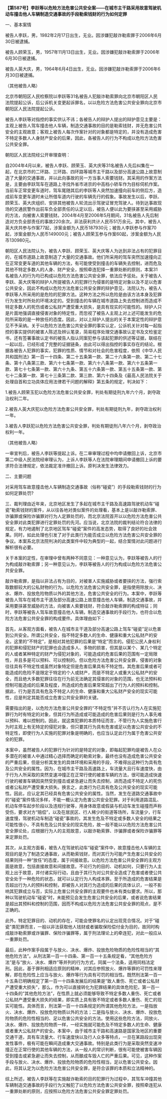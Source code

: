 **【第587号】李跃等以危险方法危害公共安全案——在城市主干路采用故意驾驶机动车撞击他人车辆制造交通事故的手段勒索钱财的行为如何定罪**

一、基本案情

被告人李跃，男，1982年2月17日出生，无业。因涉嫌犯敲诈勒索罪于2006年6月30日被逮捕。

被告人顾荣玉，男，1957年11月13日出生，无业。因涉嫌犯敲诈勒索罪于2006年6月30日被逮捕。

被告人英大庆，男，1964年6月4日出生，无业。因涉嫌犯敲诈勒索罪于2006年6月30日被逮捕。

（其他被告人略）

北京市朝阳区人民检察院以李跃等31名被告人犯敲诈勒索罪向北京市朝阳区人民法院提起公诉，后公诉机关变更起诉罪名，以以危险方法危害公共安全罪向北京市朝阳区人民法院提起公诉。

被告人李跃等对指控的事实供认不讳；各被告人的辩护人提出的辩护意见主要是：主观上被告人驾车撞击他人车辆，制造交通事故的目的是勒索钱财，并无危害公共安全的主观故意；客观上被告人每次作案针对的对象都是特定的，并没有造成危害不特定多数人人身财产安全的后果，因此，各被告人的行为不构成以危险方法危害公共安全罪。

朝阳区人民法院经公开审理查明：

自2004年4月以来，被告人李跃、顾荣玉、英大庆等31名被告人先后纠集在一起，在北京市的二环路、三环路、四环路等城市主干路以及部分高速公路上故意制造了大量的交通事故，并以此向事故的另一方当事人索要钱财。其采用的作案方法是，主要由李跃驾车在道路上寻找外省市进京的中高档小轿车作为目标伺机作案。当前车正常变更车道时，驾车尾随其后的李跃等人突然加速撞向前车的侧后方，造成前车变更车道时未让所借车道内行驶的车辆先行的假象。事故发生以后，李跃、顾荣玉、英大庆组织、安排其他被告人轮流出示驾驶证冒充驾驶人。待到达事故现场的交通民警作出前车负全部责任的认定以后，被告人便以此为要挟甚至采用威胁的方法，向被害人索要钱财。2004年4月至2006年5月期间，31名被告人先后制造对方负全部责任的事故220余次。非法获利共计人民币51万余元。其中，被告人英大庆共参与作案77起，涉案金额为人民币187930元；被告人李跃参与作案70起，涉案金额为人民币149000元；被告人顾荣玉参与作案60起，涉案金额为人民币130980元。

朝阳区人民法院认为，被告人李跃、顾荣玉、英大庆等人为达到非法占有的犯罪目的，在城市道路上故意制造了大量的交通事故。他们所采用的驾车突然加速撞向正在正常变更车道的其他车辆的方法，有可能使受到撞击的车辆失去控制，进而危及其他不特定多数人的人身、财产安全，按照牵连犯择一重罪处断的原则，本案31名被告人的行为均已构成以危险方法危害公共安全罪，依法应予惩处。关于被告人李跃、英大庆等的辩护人所提被告人的犯罪行为侵害的是特定对象以及不足以危害公共安全，因此不构成以危险方法危害公共安全罪的辩护意见，法院认为，被告人李跃等人所采用的是危险的犯罪方法。这种方法之所以危险是由该方法本身及犯罪行为发生时所处的环境决定的。受到撞击的车辆在城市道路上失去控制进而造成不特定多数人的死伤或者公私财产遭受重大损失，是具有现实的可能性的。辩护人只是片面地强调直接侵害对象的特定性，而忽视了被告人主观上对上述可能发生的危险所采取的是一种放任的态度。因此，对以上辩护人提出的关于本案定性的辩护意见不予采纳。关于以危险方法危害公共安全罪的事实认定，公诉机关针对每一起指控的事实提供的被害人陈述及辨认笔录，简易程序处理交通事故认定书及文检鉴定书，还有签署事故认定书的被告人指认同案犯参与该起犯罪的供述等证据，联结在一起以后，已经形成了完整的证据链条，由此可以得出指控的事实存在的结论。根据各被告人犯罪的事实，犯罪的性质、情节和对社会的危害程度，依照《中华人民共和国刑法》第一百一十四条、第二十五条第一款、第二十六条第一款、第二十七条、第十八条第三款、第六十七条第一款、第六十八条第一款、第六十五条第一款、第七十七条第一款、第六十九条、第五十六条第一款、第五十五条第一款、第七十二条第一款、第七十三条第二款、第三款、第六十四条及《最高人民法院关于处理自首和立功具体应用法律若干问题的解释》第五条的规定，判决如下：

1.被告人顾荣玉犯以危险方法危害公共安全罪，判处有期徒刑九年六个月，剥夺政治权利二年。

2.被告人英大庆犯以危险方法危害公共安全罪，判处有期徒刑九年，剥夺政治权利一年。

3.被告人李跃犯以危险方法危害公共安全罪，判处有期徒刑八年六个月，剥夺政治权利一年。

（其他被告人略）

一审宣判后，被告人李跃等提起上诉。在二审审理过程中均申请撤回上诉，北京市第二中级人民法院经审理认为，上诉人李跃等人在法院审理期间申请撤回上诉的要求符合法律规定，依法裁定准许撤回上诉。原判决发生法律效力。

二、主要问题

对采用驾车故意撞击他人车辆制造交通事故（俗称“碰瓷”）的手段勒索钱财的行为如何定罪处罚?

三、裁判理由近年来，北京地区发生了多起在城市主干路及高速路驾驶机动车“碰瓷”勒索钱财的案件，从以往各地对类似案件的处理看，基本上是以敲诈勒索罪、诈骗罪或保险诈骗罪对行为人定罪处罚的，而北京法院首开以以危险方法危害公共安全罪对此类犯罪进行定罪处罚的先河。应当说，北京法院的裁判结论符合法律的规定，有力地遏制了北京地区驾车“碰瓷”案件的高发态势，取得了良好的社会效果。同时，如此处理也引发了对于此类行为能否成立以危险方法危害公共安全罪的争议。本案系北京法院判决的此类案件中较为典型的一起，结合案情对此问题进行解析很有必要。

关于本案的定性，在审理中曾有两种不同意见：一种意见认为，李跃等被告人的行为构成敲诈勒索罪；另一种意见认为，李跃等被告人的行为构成以危险方法危害公共安全罪。

敲诈勒索罪，是指以非法占有为目的，对被害人实施威胁或者要挟的方法，强行索取数额较大的公私财物的行为。以危险方法危害公共安全罪，是指使用除放火、决水、爆炸、投放危险物质以外的其他方法，危害公共安全的行为。本案中，李跃等被告人驾车在城市主干道及部分高速公路上故意撞击他人车辆，制造交通事故，并采用要挟甚至威胁的方法，向被害人索要钱财，符合敲诈勒索罪的构成特征；同时，李跃等被告人驾车故意撞击他人车辆，制造交通事故的手段行为，也符合以危险方法危害公共安全罪的构成要件。具体理由如下：

首先，从客观方面看，被告人在城市主干道及部分高速公路上驾车“碰瓷”足以危害到公共安全。所谓公共安全，指不特定多数人的生命、健康和重大公私财产的安全。这里的“不特定”，是相对其他犯罪的后果是“特定”而言的。侵犯公民人身权利的犯罪和侵犯财产的犯罪也会造成多人、多物的损害，但其是以某个、某几个特定的人或者某种特定的财产为侵犯对象的，可能造成的危害后果的范围有一定局限性，并且多是可以预料、可以控制的。但以危险方法危害公共安全罪，侵害的对象往往具有不特定性或虽然对象特定但是危害后果具有不特定性。其危害后果或者可能造成的危险不是限定于特定的个人或财产，而是不特定人或重大公私财产的安全，而且绝大多数犯罪往往在行为前无法确定其侵害的对象的范围，也无法预料和控制可能造成的后果及程度，所造成的危害后果常常超出了行为人的预料和控制。据此，行为是否具有危及不特定人的生命、健康和重大公私财产安全的现实可能性，应是判定其能否成立危害公共安全罪的关键。

需要指出的是，以危险方法危害公共安全罪的“不特定性”并不否认行为人在实施犯罪行为时有特定的对象，但其行为所造成或可能造成的危害后果则是行为人事先难以预料、难以控制的。因此，就这类犯罪的本质特征而言，不管行为人实施危害行为时主观上有无特定的侵犯对象，但只要其行为具有危害或足以危害公共安全的不特定性，即使行为人实施的犯罪对象是明确的，也应当认定此行为属于危害公共安全的犯罪。

本案中，虽然被告人的犯罪行为针对的是特定的对象，即每起犯罪均是被告人在众多潜在的被害人中通过精心选择而确定的勒索对象，最终也没有造成危害公共安全的严重后果，但是分析其发生的具体环境和采用的手段，不难得出这种行为具有危及公共安全的属性。因为，在城市主干路及高速路上，车流量大且行车速度快，由于行为人所采取的突然变速冲撞正在正常行使的被害车辆的方法，很可能造成快速行驶的被害车辆因突然受到撞击或紧急避让而失去控制，进而造成不特定人的死伤或者公私财产遭受重大损失。换言之，此类行为已具有危及公共安全的现实可能性。因此，应认定其已经具有危害公共安全的属性。当然，发生在道路交通事故中的“碰瓷”案件情况多样，不能一概认定为危害公共安全犯罪。对于利用道路混乱、机动车停车起步阶段以及违规行驶等，用身体故意或假装与机动车发生碰撞而声称受伤，要求对方“赔偿”，以及在居民区、行人稀少的街道等场所，车流量少，行车速度慢，驾驶机动车制造“碰瓷”事故的，其发生危及不特定或多数人安全的结果之可能性很小，不具有危及公共安全的现实危险，故一般不能以以危险方法危害公共安全罪论处，应根据行为人的主观故意，以敲诈勒索罪、诈骗罪或者保险诈骗罪等来定罪处罚。

其次，从主观方面看，被告人在驾驶机动车“碰瓷”案件中，故意撞击他人车辆的主观目的是为了制造交通事故，从而勒索钱财，而对其行为可能产生危害公共安全的结果则持一种“放任”的态度，属于间接故意。以危险方法危害公共安全罪的主观方面是故意，包括直接故意和间接故意。不论行为的目的、动机如何，只要行为人主观上出于故意，并付诸实际行动，且由于其行为对公共安全造成了危害或者使公共安全处于一种危险的状态，就可以认定行为人构成本罪。至于所造成的危害结果是否超出行为人的预料和控制，即被告人对其行为造成的后果的具体认识，一般不影响其犯罪成立与否，实际上危害公共安全罪的主观要件也未有类似要求。所以，那种以驾驶机动车“碰瓷”时，未能预见会发生危害公共安全的后果，或者说危害结果是超出其预料和控制的范围，因而不构成以危险方法危害公共安全罪的观点，是不正确的。

此外，特定犯罪目的、动机的存在，可能会使罪名的认定出现竞合情况。对于“碰瓷”类犯罪而言，一般以非法获取他人钱财或者骗取保险偿付金为目的，故同时构成敲诈勒索罪或诈骗罪、保险诈骗罪等，属于刑法理论上的牵连犯，对此一般应从一重罪处罚。

最后，此种作案手段属于与放火、决水、爆炸、投放危险物质的危险性相当的“其他危险方法”。从刑法第一百一十四条、第一百一十五条规定看，“其他危险方法”是与“放火、决水、爆炸”等并列的行为方式，同属一个法条，适用同档法定刑。因此，基于罪刑相适应原则的精神，对其应参照放火、爆炸等罪的可罚性来理解，即在危险性上应当与放火、爆炸等行为具有可罚的相当性。既然刑法第一百一十五条已明确规定了第一百一十四条发展后的结果是“致人重伤、死亡或者公私财产遭受重大损失”，那么，作为可以直接转化为犯罪结果的具体危险犯，第一百一十四条的“其他危险方法”，在性质上就必须能够导致不特定多数人重伤、死亡或者公私财产遭受重大损失的结果，即实质上具有致不特定或者多数人重伤、死亡的现实可能性。具体而言，刑法第一百一十四条规定的所谓其他危险方法，一是指放火、决水、爆炸、投放危险物质以外的方法；二是指与放火、决水、爆炸、投放危险物质的危险性相当的、足以危害公共安全的方法。使用这些危险方法，同放火、决水、爆炸、投放危险物质一样，一经实施就可能危及不特定多数人的生命、健康或者重大公私财产的安全。本案中，由于城市主干路和高速路是国家及地区的重要交通干道，具有车流量大、行车速度快以及行人众多等特点，一旦在某路段出现突发性事件，极有可能在瞬间造成重大交通事故。特别是此类行为是采取突然变速冲撞正在正常行使的其他车辆的方法，从一般人的常识判断，很有可能使被害车辆因受到撞击或紧急避让而失去控制，从而酿成车毁人亡的严重后果。可见，这种作案手段与放火、决水、爆炸、投放危险物质的危险性相当，足以危害公共安全。因此，将其认定为以危险方法危害公共安全罪，是符合该罪的本质和立法精神的。

综上所述，被告人李跃等在实施敲诈勒索的目的犯罪行为过程中，其驾车冲撞其他车辆制造交通事故的手段行为又触犯了以危险方法危害公共安全罪，按照牵连犯从一重罪处断的原则，应按照以危险方法危害公共安全罪定罪处罚。